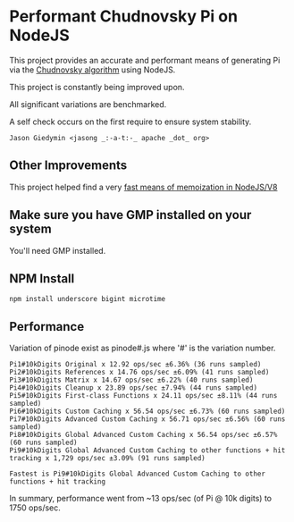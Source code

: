 # Performant Chudnovsky Pi on NodeJS

This project provides an accurate and performant means of generating Pi via the [Chudnovsky algorithm](http://en.wikipedia.org/wiki/Chudnovsky_algorithm) using NodeJS.

This project is constantly being improved upon.

All significant variations are benchmarked.

A self check occurs on the first require to ensure system stability.

    Jason Giedymin <jasong _:-a-t:-_ apache _dot_ org>


## Other Improvements

This project helped find a very [fast means of memoization in NodeJS/V8](http://jsperf.com/comparison-of-memoization-implementations/19)


## Make sure you have GMP installed on your system

You'll need GMP installed.


## NPM Install

    npm install underscore bigint microtime


## Performance

Variation of pinode exist as pinode#.js where '#' is the variation number.

    Pi1#10kDigits Original x 12.92 ops/sec ±6.36% (36 runs sampled)
    Pi2#10kDigits References x 14.76 ops/sec ±6.09% (41 runs sampled)
    Pi3#10kDigits Matrix x 14.67 ops/sec ±6.22% (40 runs sampled)
    Pi4#10kDigits Cleanup x 23.89 ops/sec ±7.94% (44 runs sampled)
    Pi5#10kDigits First-class Functions x 24.11 ops/sec ±8.11% (44 runs sampled)
    Pi6#10kDigits Custom Caching x 56.54 ops/sec ±6.73% (60 runs sampled)
    Pi7#10kDigits Advanced Custom Caching x 56.71 ops/sec ±6.56% (60 runs sampled)
    Pi8#10kDigits Global Advanced Custom Caching x 56.54 ops/sec ±6.57% (60 runs sampled)
    Pi9#10kDigits Global Advanced Custom Caching to other functions + hit tracking x 1,729 ops/sec ±3.09% (91 runs sampled)

    Fastest is Pi9#10kDigits Global Advanced Custom Caching to other functions + hit tracking

In summary, performance went from ~13 ops/sec (of Pi @ 10k digits) to 1750 ops/sec.

